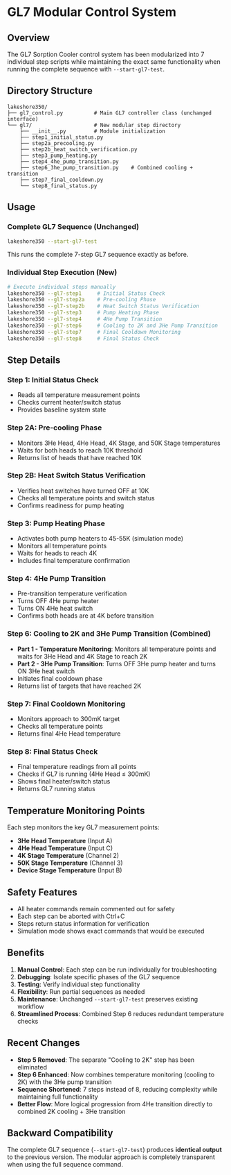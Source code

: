 # GL7 Modular Control System

## Overview

The GL7 Sorption Cooler control system has been modularized into 7 individual step scripts while maintaining the exact same functionality when running the complete sequence with `--start-gl7-test`.

## Directory Structure

```
lakeshore350/
├── gl7_control.py          # Main GL7 controller class (unchanged interface)
└── gl7/                    # New modular step directory
    ├── __init__.py         # Module initialization
    ├── step1_initial_status.py
    ├── step2a_precooling.py
    ├── step2b_heat_switch_verification.py
    ├── step3_pump_heating.py
    ├── step4_4he_pump_transition.py
    ├── step6_3he_pump_transition.py    # Combined cooling + transition
    ├── step7_final_cooldown.py
    └── step8_final_status.py
```

## Usage

### Complete GL7 Sequence (Unchanged)
```bash
lakeshore350 --start-gl7-test
```
This runs the complete 7-step GL7 sequence exactly as before.

### Individual Step Execution (New)
```bash
# Execute individual steps manually
lakeshore350 --gl7-step1     # Initial Status Check
lakeshore350 --gl7-step2a    # Pre-cooling Phase
lakeshore350 --gl7-step2b    # Heat Switch Status Verification
lakeshore350 --gl7-step3     # Pump Heating Phase
lakeshore350 --gl7-step4     # 4He Pump Transition
lakeshore350 --gl7-step6     # Cooling to 2K and 3He Pump Transition
lakeshore350 --gl7-step7     # Final Cooldown Monitoring
lakeshore350 --gl7-step8     # Final Status Check
```

## Step Details

### Step 1: Initial Status Check
- Reads all temperature measurement points
- Checks current heater/switch status
- Provides baseline system state

### Step 2A: Pre-cooling Phase
- Monitors 3He Head, 4He Head, 4K Stage, and 50K Stage temperatures
- Waits for both heads to reach 10K threshold
- Returns list of heads that have reached 10K

### Step 2B: Heat Switch Status Verification
- Verifies heat switches have turned OFF at 10K
- Checks all temperature points and switch status
- Confirms readiness for pump heating

### Step 3: Pump Heating Phase
- Activates both pump heaters to 45-55K (simulation mode)
- Monitors all temperature points
- Waits for heads to reach 4K
- Includes final temperature confirmation

### Step 4: 4He Pump Transition
- Pre-transition temperature verification
- Turns OFF 4He pump heater
- Turns ON 4He heat switch
- Confirms both heads are at 4K before transition

### Step 6: Cooling to 2K and 3He Pump Transition (Combined)
- **Part 1 - Temperature Monitoring**: Monitors all temperature points and waits for 3He Head and 4K Stage to reach 2K
- **Part 2 - 3He Pump Transition**: Turns OFF 3He pump heater and turns ON 3He heat switch
- Initiates final cooldown phase
- Returns list of targets that have reached 2K

### Step 7: Final Cooldown Monitoring
- Monitors approach to 300mK target
- Checks all temperature points
- Returns final 4He Head temperature

### Step 8: Final Status Check
- Final temperature readings from all points
- Checks if GL7 is running (4He Head ≤ 300mK)
- Shows final heater/switch status
- Returns GL7 running status

## Temperature Monitoring Points

Each step monitors the key GL7 measurement points:
- **3He Head Temperature** (Input A)
- **4He Head Temperature** (Input C)  
- **4K Stage Temperature** (Channel 2)
- **50K Stage Temperature** (Channel 3)
- **Device Stage Temperature** (Input B)

## Safety Features

- All heater commands remain commented out for safety
- Each step can be aborted with Ctrl+C
- Steps return status information for verification
- Simulation mode shows exact commands that would be executed

## Benefits

1. **Manual Control**: Each step can be run individually for troubleshooting
2. **Debugging**: Isolate specific phases of the GL7 sequence
3. **Testing**: Verify individual step functionality
4. **Flexibility**: Run partial sequences as needed
5. **Maintenance**: Unchanged `--start-gl7-test` preserves existing workflow
6. **Streamlined Process**: Combined Step 6 reduces redundant temperature checks

## Recent Changes

- **Step 5 Removed**: The separate "Cooling to 2K" step has been eliminated
- **Step 6 Enhanced**: Now combines temperature monitoring (cooling to 2K) with the 3He pump transition
- **Sequence Shortened**: 7 steps instead of 8, reducing complexity while maintaining full functionality
- **Better Flow**: More logical progression from 4He transition directly to combined 2K cooling + 3He transition

## Backward Compatibility

The complete GL7 sequence (`--start-gl7-test`) produces **identical output** to the previous version. The modular approach is completely transparent when using the full sequence command.
